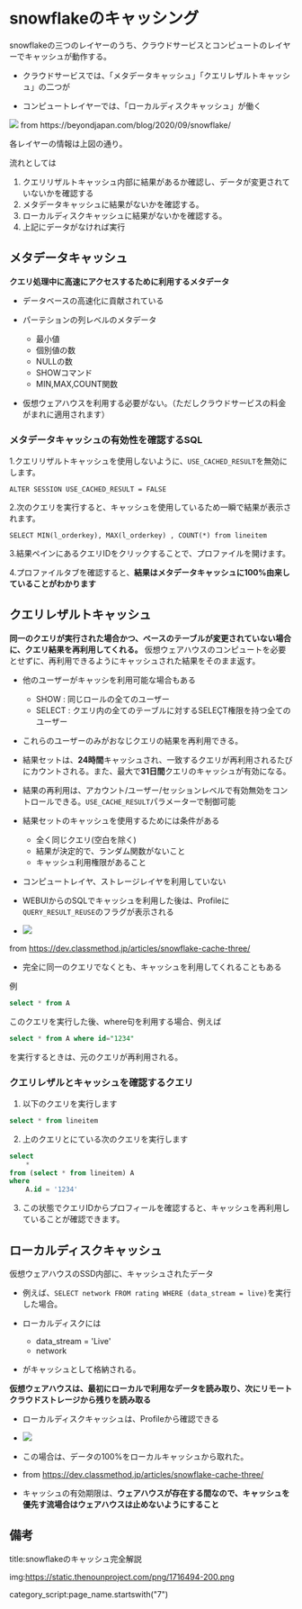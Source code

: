 


# snowflakeのキャッシング

snowflakeの三つのレイヤーのうち、クラウドサービスとコンピュートのレイヤーでキャッシュが動作する。

- クラウドサービスでは、「メタデータキャッシュ」「クエリレザルトキャッシュ」の二つが

- コンピュートレイヤーでは、「ローカルディスクキャッシュ」が働く

<img src="https://beyondjapan.com/cms/wp-content/uploads/2020/09/Snowflake_%E3%82%A2%E3%83%BC%E3%82%AD%E3%83%86%E3%82%AF%E3%83%81%E3%83%A3.png">
from https://beyondjapan.com/blog/2020/09/snowflake/

各レイヤーの情報は上図の通り。

流れとしては

1. クエリリザルトキャッシュ内部に結果があるか確認し、データが変更されていないかを確認する
2. メタデータキャッシュに結果がないかを確認する。
3. ローカルディスクキャッシュに結果がないかを確認する。
4. 上記にデータがなければ実行

## メタデータキャッシュ

**クエリ処理中に高速にアクセスするために利用するメタデータ**

- データベースの高速化に貢献されている

- パーテションの列レベルのメタデータ
  - 最小値
  - 個別値の数
  - NULLの数
  - SHOWコマンド
  - MIN,MAX,COUNT関数
 
- 仮想ウェアハウスを利用する必要がない。（ただしクラウドサービスの料金がまれに適用されます）


### メタデータキャッシュの有効性を確認するSQL

1.クエリリザルトキャッシュを使用しないように、`USE_CACHED_RESULT`を無効にします。

`ALTER SESSION USE_CACHED_RESULT = FALSE`

2.次のクエリを実行すると、キャッシュを使用しているため一瞬で結果が表示されます。

`SELECT MIN(l_orderkey), MAX(l_orderkey) , COUNT(*) from lineitem`

3.結果ペインにあるクエリIDをクリックすることで、プロファイルを開けます。

4.プロファイルタブを確認すると、**結果はメタデータキャッシュに100%由来していることがわかります**




## クエリレザルトキャッシュ

**同一のクエリが実行された場合かつ、ベースのテーブルが変更されていない場合に、クエリ結果を再利用してくれる。** 仮想ウェアハウスのコンピュートを必要とせずに、再利用できるようにキャッシュされた結果をそのまま返す。

- 他のユーザーがキャッシを利用可能な場合もある
  - SHOW : 同じロールの全てのユーザー
  - SELECT : クエリ内の全てのテーブルに対するSELEÇT権限を持つ全てのユーザー
- これらのユーザーのみがおなじクエリの結果を再利用できる。

- 結果セットは、**24時間**キャッシュされ、一致するクエリが再利用されるたびにカウントされる。また、最大で**31日間**クエリのキャッシュが有効になる。

- 結果の再利用は、アカウント/ユーザー/セッションレベルで有効無効をコントロールできる。`USE_CACHE_RESULT`パラメーターで制御可能

- 結果セットのキャッシュを使用するためには条件がある
  - 全く同じクエリ(空白を除く)
  - 結果が決定的で、ランダム関数がないこと
  - キャッシュ利用権限があること

- コンピュートレイヤ、ストレージレイヤを利用していない

-  WEBUIからのSQLでキャッシュを利用した後は、Profileに`QUERY_RESULT_REUSE`のフラグが表示される

- <img src="https://d1tlzifd8jdoy4.cloudfront.net/wp-content/uploads/2020/01/2020-01-20_17h35_48.png">
from https://dev.classmethod.jp/articles/snowflake-cache-three/

- 完全に同一のクエリでなくとも、キャッシュを利用してくれることもある

例
```sql
select * from A
```
このクエリを実行した後、where句を利用する場合、例えば

```sql
select * from A where id="1234"
```

を実行するときは、元のクエリが再利用される。


### クエリレザルとキャッシュを確認するクエリ

1. 以下のクエリを実行します

```sql
select * from lineitem
```

2. 上のクエリとにている次のクエリを実行します

```sql
select
    *
from (select * from lineitem) A
where
    A.id = '1234'
```

3. この状態でクエリIDからプロフィールを確認すると、キャッシュを再利用していることが確認できます。



## ローカルディスクキャッシュ

仮想ウェアハウスのSSD内部に、キャッシュされたデータ

- 例えば、`SELECT network FROM rating WHERE (data_stream = live)`を実行した場合。

- ローカルディスクには
   - data_stream = 'Live'
   - network
- がキャッシュとして格納される。

**仮想ウェアハウスは、最初にローカルで利用なデータを読み取り、次にリモートクラウドストレージから残りを読み取る**

- ローカルディスクキャッシュは、Profileから確認できる

- <img src="https://d1tlzifd8jdoy4.cloudfront.net/wp-content/uploads/2020/01/dc2.png">

- この場合は、データの100%をローカルキャッシュから取れた。

- from https://dev.classmethod.jp/articles/snowflake-cache-three/


- キャッシュの有効期限は、**ウェアハウスが存在する間なので、キャッシュを優先す流場合はウェアハウスは止めないようにすること**




## 備考

title:snowflakeのキャッシュ完全解説

img:https://static.thenounproject.com/png/1716494-200.png

category_script:page_name.startswith("7")

